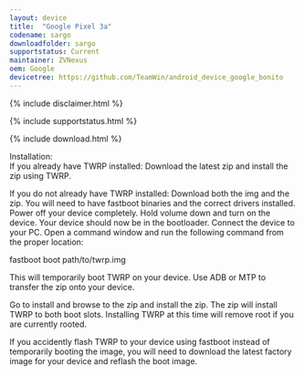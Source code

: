 ```yaml
---
layout: device
title:  "Google Pixel 3a"
codename: sargo
downloadfolder: sargo
supportstatus: Current
maintainer: ZVNexus
oem: Google
devicetree: https://github.com/TeamWin/android_device_google_bonito
---
```


{% include disclaimer.html %}

{% include supportstatus.html %}

{% include download.html %}

<div class='page-heading'>Installation:</div>
If you already have TWRP installed:
Download the latest zip and install the zip using TWRP.

If you do not already have TWRP installed:
Download both the img and the zip. You will need to have fastboot binaries and the correct drivers installed. Power off your device completely. Hold volume down and turn on the device. Your device should now be in the bootloader. Connect the device to your PC. Open a command window and run the following command from the proper location:

fastboot boot path/to/twrp.img

This will temporarily boot TWRP on your device. Use ADB or MTP to transfer the zip onto your device.

Go to install and browse to the zip and install the zip. The zip will install TWRP to both boot slots. Installing TWRP at this time will remove root if you are currently rooted.

If you accidently flash TWRP to your device using fastboot instead of temporarily booting the image, you will need to download the latest factory image for your device and reflash the boot image.
